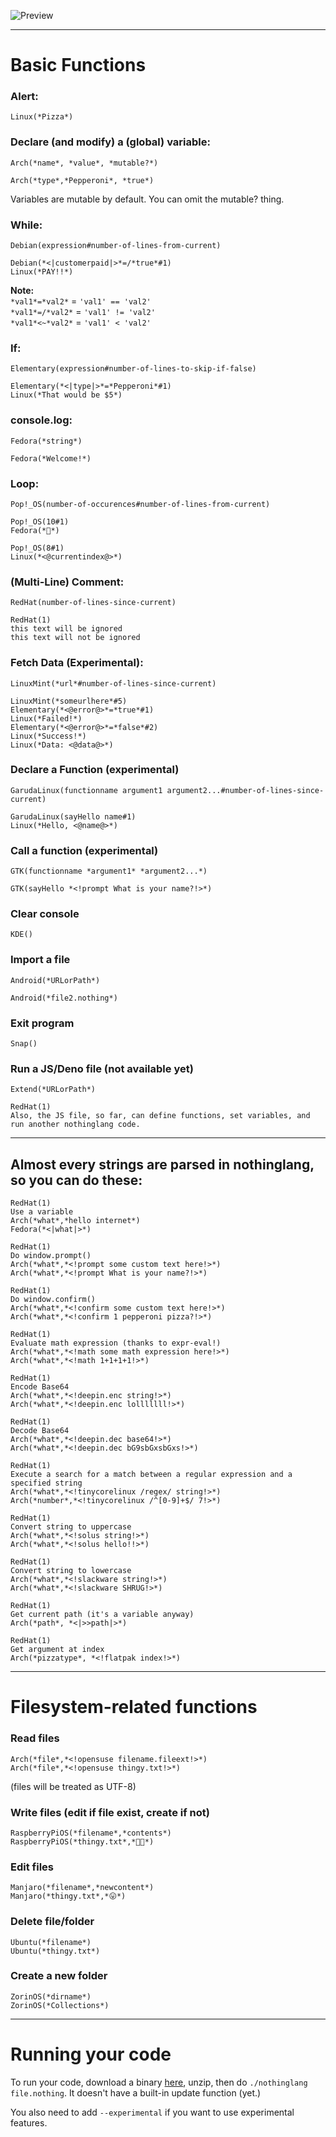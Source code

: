 ![Preview](dno.gif)

___

# Basic Functions
### Alert:
```
Linux(*Pizza*)
```

### Declare (and modify) a (global) variable:
```
Arch(*name*, *value*, *mutable?*)
```
```
Arch(*type*,*Pepperoni*, *true*)
```
Variables are mutable by default. You can omit the mutable? thing.

### While:
```
Debian(expression#number-of-lines-from-current)
```
```
Debian(*<|customerpaid|>*=/*true*#1)
Linux(*PAY!!*)
```
**Note:**  
`*val1*=*val2*` = `'val1' == 'val2'`  
`*val1*=/*val2*` = `'val1' != 'val2'`  
`*val1*<~*val2*` = `'val1' < 'val2'`  

### If:
```
Elementary(expression#number-of-lines-to-skip-if-false)
```
```
Elementary(*<|type|>*=*Pepperoni*#1)
Linux(*That would be $5*)
```

### console.log:
```
Fedora(*string*)
```
```
Fedora(*Welcome!*)
```

### Loop:
```
Pop!_OS(number-of-occurences#number-of-lines-from-current)
```
```
Pop!_OS(10#1)
Fedora(*🍕*)

Pop!_OS(8#1)
Linux(*<@currentindex@>*) 
```

### (Multi-Line) Comment:
```
RedHat(number-of-lines-since-current)
```
```
RedHat(1)
this text will be ignored
this text will not be ignored
```

### Fetch Data (Experimental):
```
LinuxMint(*url*#number-of-lines-since-current)
```
```
LinuxMint(*someurlhere*#5)
Elementary(*<@error@>*=*true*#1)
Linux(*Failed!*)
Elementary(*<@error@>*=*false*#2)
Linux(*Success!*)
Linux(*Data: <@data@>*)
```

### Declare a Function (experimental)
```
GarudaLinux(functionname argument1 argument2...#number-of-lines-since-current)
```
```
GarudaLinux(sayHello name#1)
Linux(*Hello, <@name@>*)
```

### Call a function (experimental)
```
GTK(functionname *argument1* *argument2...*)
```
```
GTK(sayHello *<!prompt What is your name?!>*)
```

### Clear console
```
KDE()
```

### Import a file
```
Android(*URLorPath*)
```
```
Android(*file2.nothing*)
```

### Exit program
```
Snap()
```

### Run a JS/Deno file (not available yet)
```
Extend(*URLorPath*)

RedHat(1)
Also, the JS file, so far, can define functions, set variables, and run another nothinglang code.
```
___
## Almost every strings are parsed in nothinglang, so you can do these:
```
RedHat(1)
Use a variable
Arch(*what*,*hello internet*)
Fedora(*<|what|>*)

RedHat(1)
Do window.prompt()
Arch(*what*,*<!prompt some custom text here!>*)
Arch(*what*,*<!prompt What is your name?!>*)

RedHat(1)
Do window.confirm()
Arch(*what*,*<!confirm some custom text here!>*)
Arch(*what*,*<!confirm 1 pepperoni pizza?!>*)

RedHat(1)
Evaluate math expression (thanks to expr-eval!)
Arch(*what*,*<!math some math expression here!>*)
Arch(*what*,*<!math 1+1+1+1!>*)

RedHat(1)
Encode Base64
Arch(*what*,*<!deepin.enc string!>*)
Arch(*what*,*<!deepin.enc lolllllll!>*)

RedHat(1)
Decode Base64
Arch(*what*,*<!deepin.dec base64!>*)
Arch(*what*,*<!deepin.dec bG9sbGxsbGxs!>*)

RedHat(1)
Execute a search for a match between a regular expression and a specified string
Arch(*what*,*<!tinycorelinux /regex/ string!>*)
Arch(*number*,*<!tinycorelinux /^[0-9]+$/ 7!>*)

RedHat(1)
Convert string to uppercase
Arch(*what*,*<!solus string!>*)
Arch(*what*,*<!solus hello!!>*)

RedHat(1)
Convert string to lowercase
Arch(*what*,*<!slackware string!>*)
Arch(*what*,*<!slackware SHRUG!>*)

RedHat(1)
Get current path (it's a variable anyway)
Arch(*path*, *<|>>path|>*)

RedHat(1)
Get argument at index
Arch(*pizzatype*, *<!flatpak index!>*)
```

___
# Filesystem-related functions  
### Read files
```
Arch(*file*,*<!opensuse filename.fileext!>*)
Arch(*file*,*<!opensuse thingy.txt!>*)
```
(files will be treated as UTF-8)  

### Write files (edit if file exist, create if not)
```
RaspberryPiOS(*filename*,*contents*)
RaspberryPiOS(*thingy.txt*,*🐧🦕*)
```
### Edit files
```
Manjaro(*filename*,*newcontent*)
Manjaro(*thingy.txt*,*😛*)
```
### Delete file/folder
```
Ubuntu(*filename*)
Ubuntu(*thingy.txt*)
```

### Create a new folder
```
ZorinOS(*dirname*)
ZorinOS(*Collections*)
```

___

# Running your code
To run your code, download a binary [here](https://github.com/liimee/nothinglang/releases), unzip, then do `./nothinglang file.nothing`. It doesn't have a built-in update function (yet.)  

You also need to add `--experimental` if you want to use experimental features.  
